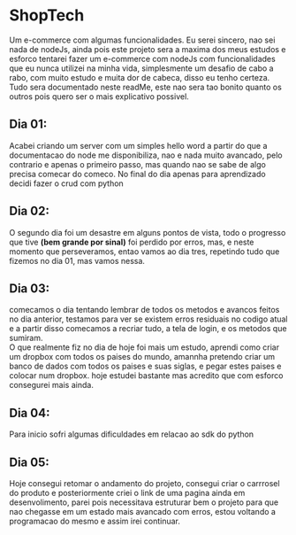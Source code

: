 # ShopTech
 Um e-commerce com algumas funcionalidades.
 Eu serei sincero, nao sei nada de nodeJs, ainda
 pois este projeto sera a maxima dos meus estudos e esforco
 tentarei fazer um e-commerce com nodeJs com funcionalidades que eu nunca utilizei na minha vida, 
 simplesmente um desafio de cabo a rabo, com muito estudo e muita dor de cabeca, disso eu tenho certeza.
Tudo sera documentado neste readMe, este nao sera tao bonito quanto os outros pois quero ser o mais explicativo possivel.

<h2>Dia 01:</h2>
    Acabei criando um server com um simples hello word a partir do que a documentacao do node me
disponibiliza, nao e nada muito avancado, pelo contrario e apenas o primeiro passo, mas quando nao se sabe de algo precisa comecar do comeco.
No final do dia apenas para aprendizado decidi fazer o crud com python
<h2>Dia 02:</h2>
    O segundo dia foi um desastre em alguns pontos de vista, todo o progresso que tive <strong>(bem
    grande por sinal)</strong> foi perdido por erros, mas, e neste momento que perseveramos, entao vamos ao dia tres, repetindo tudo que fizemos no dia 01, mas vamos nessa.

<h2>Dia 03:</h2>
    comecamos o dia tentando lembrar de todos os metodos e avancos feitos no dia anterior, testamos para ver se existem erros residuais no codigo atual e a partir disso comecamos a recriar tudo, a tela de login, e os metodos que sumiram.<br>
    O que realmente fiz no dia de hoje foi mais um estudo, aprendi como criar um dropbox com todos os paises do mundo, amannha pretendo criar um banco de dados com todos os paises e suas siglas, e pegar estes paises e colocar num dropbox. hoje estudei bastante mas acredito que com esforco consegurei mais ainda.
    
<h2>Dia 04:</h2>
Para inicio sofri algumas dificuldades em relacao ao sdk do python

<h2>Dia 05:</h2>
    Hoje consegui retomar o andamento do projeto, consegui criar o carrrosel do produto e posteriormente criei o link de uma pagina ainda em desenvolimento, parei pois necessitava estruturar bem o projeto para que nao chegasse em um estado mais avancado com erros, estou voltando a programacao do mesmo e assim irei continuar.